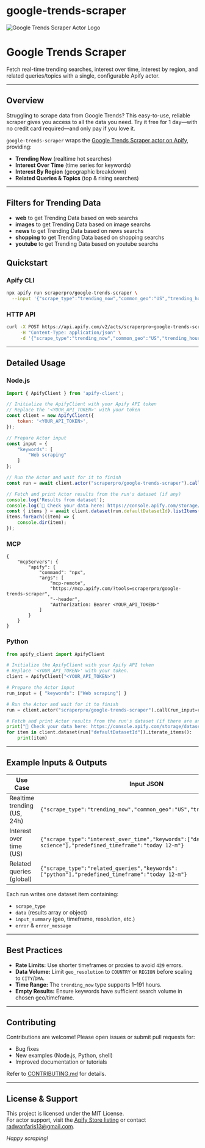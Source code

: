 # google-trends-scraper

![Google Trends Scraper Actor Logo](https://images.apifyusercontent.com/oYyezynONTeIZJZbuoM0mrzdKFbdCiB-8HkdYEaJ_Ew/rs:fill:250:250/cb:1/aHR0cHM6Ly9hcGlmeS1pbWFnZS11cGxvYWRzLXByb2QuczMudXMtZWFzdC0xLmFtYXpvbmF3cy5jb20vM1ByZFpVREtZWFVYWkxXTTMtYWN0b3ItcXA2bUtTU2NZb3V0WXFDT2EtN21NQXoyNUMxaS1nb29nbGVfdHJlbmRzX2FjdG9yLmpwZw.webp) 

# **Google Trends Scraper**  
Fetch real-time trending searches, interest over time, interest by region, and related queries/topics with a single, configurable Apify actor.

***

## Overview

Struggling to scrape data from Google Trends? This easy-to-use, reliable scraper gives you access to all the data you need. Try it free for 1 day—with no credit card required—and only pay if you love it.

`google-trends-scraper` wraps the [Google Trends Scraper actor on Apify](https://apify.com/scraperpro/google-trends-scraper), providing:

- **Trending Now** (realtime hot searches)  
- **Interest Over Time** (time series for keywords)  
- **Interest By Region** (geographic breakdown)  
- **Related Queries & Topics** (top & rising searches)  

***

## Filters for Trending Data    
 
- **web** to get Trending Data based on web searchs  
- **images** to get Trending Data based on image searchs  
- **news** to get Trending Data based on news searchs  
- **shopping** to get Trending Data based on shopping searchs  
- **youtube** to get Trending Data based on youtube searchs  

## Quickstart

### Apify CLI

```bash
npx apify run scraperpro/google-trends-scraper \
  --input '{"scrape_type":"trending_now","common_geo":"US","trending_hours":24}'
```

### HTTP API

```bash
curl -X POST https://api.apify.com/v2/acts/scraperpro~google-trends-scraper/runs \
     -H "Content-Type: application/json" \
     -d '{"scrape_type":"trending_now","common_geo":"US","trending_hours":24}'
```

***

## Detailed Usage

### Node.js

```javascript
import { ApifyClient } from 'apify-client';

// Initialize the ApifyClient with your Apify API token
// Replace the '<YOUR_API_TOKEN>' with your token
const client = new ApifyClient({
    token: '<YOUR_API_TOKEN>',
});

// Prepare Actor input
const input = {
    "keywords": [
        "Web scraping"
    ]
};

// Run the Actor and wait for it to finish
const run = await client.actor("scraperpro/google-trends-scraper").call(input);

// Fetch and print Actor results from the run's dataset (if any)
console.log('Results from dataset');
console.log(`💾 Check your data here: https://console.apify.com/storage/datasets/${run.defaultDatasetId}`);
const { items } = await client.dataset(run.defaultDatasetId).listItems();
items.forEach((item) => {
    console.dir(item);
});

```


### MCP
```
{
    "mcpServers": {
        "apify": {
            "command": "npx",
            "args": [
                "mcp-remote",
                "https://mcp.apify.com/?tools=scraperpro/google-trends-scraper",
                "--header",
                "Authorization: Bearer <YOUR_API_TOKEN>"
            ]
        }
    }
}
```

### Python

```python
from apify_client import ApifyClient

# Initialize the ApifyClient with your Apify API token
# Replace '<YOUR_API_TOKEN>' with your token.
client = ApifyClient("<YOUR_API_TOKEN>")

# Prepare the Actor input
run_input = { "keywords": ["Web scraping"] }

# Run the Actor and wait for it to finish
run = client.actor("scraperpro/google-trends-scraper").call(run_input=run_input)

# Fetch and print Actor results from the run's dataset (if there are any)
print("💾 Check your data here: https://console.apify.com/storage/datasets/" + run["defaultDatasetId"])
for item in client.dataset(run["defaultDatasetId"]).iterate_items():
    print(item)

```

***

## Example Inputs & Outputs

| Use Case                               | Input JSON                                                                                                   |
|----------------------------------------|--------------------------------------------------------------------------------------------------------------|
| Realtime trending (US, 24h)            | `{"scrape_type":"trending_now","common_geo":"US","trending_hours":24}`                                       |
| Interest over time (US)                | `{"scrape_type":"interest_over_time","keywords":["data science"],"predefined_timeframe":"today 12-m"}`       |
| Related queries (global)               | `{"scrape_type":"related_queries","keywords":["python"],"predefined_timeframe":"today 12-m"}`                |

Each run writes one dataset item containing:
- `scrape_type`  
- `data` (results array or object)  
- `input_summary` (geo, timeframe, resolution, etc.)  
- `error` & `error_message`  

***

## Best Practices

- **Rate Limits:** Use shorter timeframes or proxies to avoid `429` errors.  
- **Data Volume:** Limit `geo_resolution` to `COUNTRY` or `REGION` before scaling to `CITY`/`DMA`.  
- **Time Range:** The `trending_now` type supports 1–191 hours.  
- **Empty Results:** Ensure keywords have sufficient search volume in chosen geo/timeframe.  

***

## Contributing

Contributions are welcome! Please open issues or submit pull requests for:

- Bug fixes  
- New examples (Node.js, Python, shell)  
- Improved documentation or tutorials  

Refer to [CONTRIBUTING.md](./CONTRIBUTING.md) for details.

***

## License & Support

This project is licensed under the MIT License.  
For actor support, visit the [Apify Store listing](https://apify.com/scraperpro/google-trends-scraper) or contact [radwanfaris13@gmail.com](mailto:radwanfaris13@gmail.com).

*Happy scraping!*